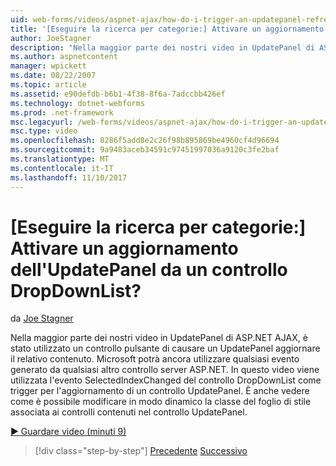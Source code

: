 ```yaml
---
uid: web-forms/videos/aspnet-ajax/how-do-i-trigger-an-updatepanel-refresh-from-a-dropdownlist-control
title: '[Eseguire la ricerca per categorie:] Attivare un aggiornamento dell''UpdatePanel da un controllo DropDownList? | Microsoft Docs'
author: JoeStagner
description: "Nella maggior parte dei nostri video in UpdatePanel di ASP.NET AJAX, è stato utilizzato un controllo pulsante di causare un UpdatePanel aggiornare il relativo contenuto. Ancora Microsoft può utilizzare qualsiasi evento..."
ms.author: aspnetcontent
manager: wpickett
ms.date: 08/22/2007
ms.topic: article
ms.assetid: e90defdb-b6b1-4f38-8f6a-7adccbb426ef
ms.technology: dotnet-webforms
ms.prod: .net-framework
msc.legacyurl: /web-forms/videos/aspnet-ajax/how-do-i-trigger-an-updatepanel-refresh-from-a-dropdownlist-control
msc.type: video
ms.openlocfilehash: 8286f5add8e2c26f98b895869be4960cf4d96694
ms.sourcegitcommit: 9a9483aceb34591c97451997036a9120c3fe2baf
ms.translationtype: MT
ms.contentlocale: it-IT
ms.lasthandoff: 11/10/2017
---
```

<a name="how-do-i-trigger-an-updatepanel-refresh-from-a-dropdownlist-control"></a>[Eseguire la ricerca per categorie:] Attivare un aggiornamento dell'UpdatePanel da un controllo DropDownList?
====================
da [Joe Stagner](https://github.com/JoeStagner)

Nella maggior parte dei nostri video in UpdatePanel di ASP.NET AJAX, è stato utilizzato un controllo pulsante di causare un UpdatePanel aggiornare il relativo contenuto. Microsoft potrà ancora utilizzare qualsiasi evento generato da qualsiasi altro controllo server ASP.NET. In questo video viene utilizzata l'evento SelectedIndexChanged del controllo DropDownList come trigger per l'aggiornamento di un controllo UpdatePanel. È anche vedere come è possibile modificare in modo dinamico la classe del foglio di stile associata ai controlli contenuti nel controllo UpdatePanel.

[&#9654; Guardare video (minuti 9)](https://channel9.msdn.com/Blogs/ASP-NET-Site-Videos/how-do-i-trigger-an-updatepanel-refresh-from-a-dropdownlist-control)

>[!div class="step-by-step"]
[Precedente](how-do-i-implement-the-persistent-communications-pattern-using-web-services.md)
[Successivo](how-do-i-create-an-aspnet-ajax-extender-from-scratch.md)
